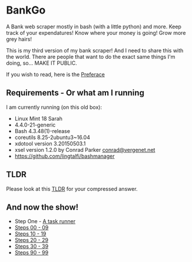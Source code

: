 # BankGo
A Bank web scraper mostly in bash (with a little python) and more.  Keep track of your expendatures!  Know where your money is going!  Grow more grey hairs!

This is my third version of my bank scraper!  And I need to share this with the world.  There are people that want to do the exact same things I'm doing, so...  MAKE IT PUBLIC.


If you wish to read, here is the [Preferace](pre.md)

## Requirements - Or what am I running
I am currently running (on this old box):
* Linux Mint 18 Sarah
* 4.4.0-21-generic
* Bash 4.3.48(1)-release
* coreutils	8.25-2ubuntu3~16.04
* xdotool version 3.20150503.1
* xsel version 1.2.0 by Conrad Parker <conrad@vergenet.net>
* https://github.com/lingtalfi/bashmanager


## TLDR
Please look at this [TLDR](tldr.md) for your compressed answer.


## And now the show!
* Step One - [A task runner](bashman.md)
* [Steps 00 - 09](02.md)
* [Steps 10 - 19](10.md)
* [Steps 20 - 29](20.md)
* [Steps 30 - 39](30.md)
* [Steps 90 - 99](90.md)
